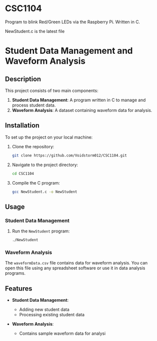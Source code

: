 # CSC1104
Program to blink Red/Green LEDs via the Raspberry Pi. Written in C.

NewStudent.c is the latest file

# Student Data Management and Waveform Analysis

## Description
This project consists of two main components:
1. **Student Data Management**: A program written in C to manage and process student data.
2. **Waveform Analysis**: A dataset containing waveform data for analysis.

## Installation
To set up the project on your local machine:

1. Clone the repository:
    ```bash
    git clone https://github.com/Voidstorm012/CSC1104.git
    ```
2. Navigate to the project directory:
    ```bash
    cd CSC1104
    ```
3. Compile the C program:
    ```bash
    gcc NewStudent.c -o NewStudent
    ```

## Usage
### Student Data Management
1. Run the `NewStudent` program:
    ```bash
    ./NewStudent
    ```

### Waveform Analysis
The `waveformData.csv` file contains data for waveform analysis. You can open this file using any spreadsheet software or use it in data analysis programs.

## Features
- **Student Data Management**: 
  - Adding new student data
  - Processing existing student data

- **Waveform Analysis**: 
  - Contains sample waveform data for analysi
